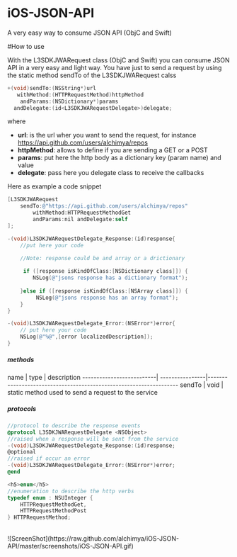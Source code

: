 # iOS-JSON-API
A very easy way to consume JSON API (ObjC and Swift)

#How to use

With the L3SDKJWARequest class (ObjC and Swift) you can consume JSON API in a very easy and light way.
You have just to send a request by using the static method sendTo of the L3SDKJWARequest calss
<br/>
```objectivec
+(void)sendTo:(NSString*)url
   withMethod:(HTTPRequestMethod)httpMethod
    andParams:(NSDictionary*)params
  andDelegate:(id<L3SDKJWARequestDelegate>)delegate;
```
where
 - <b>url</b>: is the url wher you want to send the request, for instance https://api.github.com/users/alchimya/repos
 - <b>httpMethod</b>: allows to define if you are sending a GET or a POST
 - <b>params</b>: put here the http body as a dictionary key (param name) and value
 - <b>delegate</b>: pass here you delegate class to receive the callbacks


Here as example a code snippet

```objectivec
[L3SDKJWARequest 
	sendTo:@"https://api.github.com/users/alchimya/repos"
        withMethod:HTTPRequestMethodGet
        andParams:nil andDelegate:self
];

-(void)L3SDKJWARequestDelegate_Response:(id)response{
	//put here your code
	
	//Note: response could be and array or a drictionary

	 if ([response isKindOfClass:[NSDictionary class]]) {
        NSLog(@"jsons response has a dictionary format");
        
    }else if ([response isKindOfClass:[NSArray class]]) {
    	 NSLog(@"jsons response has an array format");
    }
}

-(void)L3SDKJWARequestDelegate_Error:(NSError*)error{
	// put here your code
    NSLog(@"%@",[error localizedDescription]);
}

```

<h5>methods</h5>
  name                    |     type        |   description    
--------------------------| ----------------|-------------------------------------------------------------------
sendTo        			  | void            | static method used to send a request to the service



<h5>protocols</h5>

```objectivec
//protocol to describe the response events
@protocol L3SDKJWARequestDelegate <NSObject>
//raised when a response will be sent from the service
-(void)L3SDKJWARequestDelegate_Response:(id)response;
@optional
//raised if occur an error
-(void)L3SDKJWARequestDelegate_Error:(NSError*)error;
@end
```

```objectivec
<h5>enum</h5>
//enumeration to describe the http verbs
typedef enum : NSUInteger {
    HTTPRequestMethodGet,
    HTTPRequestMethodPost
} HTTPRequestMethod;

```
<br/>
![ScreenShot](https://raw.github.com/alchimya/iOS-JSON-API/master/screenshots/iOS-JSON-API.gif)

